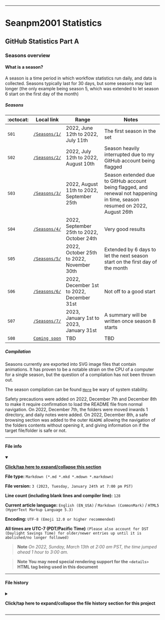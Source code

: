 
***

# Seanpm2001 Statistics

## GitHub Statistics Part A

### Seasons overview

#### What is a season?

A season is a time period in which workflow statistics run daily, and data is collected. Seasons typically last for 30 days, but some seasons may last longer (the only example being season 5, which was extended to let season 6 start on the first day of the month)

##### Seasons

| :octocat: | Local link | Range | Notes |
|---|---|---|---|
| `S01` | [`/Seasons/1/`](/Seasons/1/) | 2022, June 12th to 2022, July 11th | The first season in the set |
| `S02` | [`/Seasons/2/`](/Seasons/2/) | 2022, July 12th to 2022, August 10th | Season heavily interrupted due to my GitHub account being flagged |
| `S03` | [`/Seasons/3/`](/Seasons/3/) | 2022, August 11th to 2022, September 25th | Season extended due to GitHub account being flagged, and renewal not happening in time, season resumed on 2022, August 26th |
| `S04` | [`/Seasons/4/`](/Seasons/4/) | 2022, September 25th to 2022, October 24th | Very good results |
| `S05` | [`/Seasons/5/`](/Seasons/5/) | 2022, October 25th to 2022, November 30th | Extended by 6 days to let the next season start on the first day of the month |
| `S06` | [`/Seasons/6/`](/Seasons/6/) | 2022, December 1st to 2022, December 31st | Not off to a good start |
| `S07` | [`/Seasons/7/`](/Seasons/7) | 2023, January 1st to 2023, January 31st | A summary will be written once season 8 starts |
| `S08` | [`Coming soon`](/Seasons/) | TBD | TBD |

##### Compilation

Seasons currently are exported into SVG image files that contain animations. It has proven to be a notable strain on the CPU of a computer for a single season, but the question of a compilation has not been thrown out.

<!-- There is currently a planned season compilation, but precautions are going to need to be taken before it can be created. !-->

The season compilation can be found [`Here`](/Seasons/!Compilation/) be wary of system stability.

Safety precautions were added on 2022, December 7th and December 8th to make it require confirmation to load the README file from normal navigation. On 2022, December 7th, the folders were moved inwards 1 directory, and daily notes were added. On 2022, December 8th, a safe browsing section was added to the outer `README` allowing the navigation of the folders contents without opening it, and giving information on if the target file/folder is safe or not.

***

#### File info

<details open><summary><p lang="en"><b><u>Click/tap here to expand/collapse this section</u></b></p></summary>

**File type:** `Markdown (*.md *.mkd *.mdown *.markdown)`

**File version:** `3 (2023, Tuesday, January 24th at 7:00 pm PST)`

**Line count (including blank lines and compiler line):** `128`

**Current article language:** `English (EN_USA)` / `Markdown (CommonMark)` / `HTML5 (HyperText Markup Language 5.3)`

**Encoding:** `UTF-8 (Emoji 12.0 or higher recommended)`

**All times are UTC-7 (PDT/Pacific Time)** `(Please also account for DST (Daylight Savings Time) for older/newer entries up until it is abolished/no longer followed)`

> **Note** _On 2022, Sunday, March 13th at 2:00 am PST, the time jumped ahead 1 hour to 3:00 am._

> **Note** **You may need special rendering support for the `<details>` HTML tag being used in this document**

</details>

***

#### File history

<details><summary><p lang="en"><b>Click/tap here to expand/collapse the file history section for this project</b></p></summary>

<details><summary><p lang="en"><b>Version 1 (2022, Tuesday, November 15th at 7:38 pm PST)</b></p></summary>

**This version was made by:** [`@seanpm2001`](https://github.com/seanpm2001/)

> Changes:

- [x] Started the file
- [x] Added the title section
- [x] Added the `What is a season?` section
- - [x] Added the `Seasons` subsection
- - [x] Added the `Compilation` subsection
- [x] Added the `file info` section
- - [x] Added the version number
- - [x] Added the version date
- - [x] Added the line count
- [x] Added the `file history` section
- - [x] Added an entry for version 1
- [ ] No other changes in version 1

</details>

<details><summary><p lang="en"><b>Version 2 (2022, Thursday, December 8th at 6:40 pm PST)</b></p></summary>

**This version was made by:** [`@seanpm2001`](https://github.com/seanpm2001/)

> Changes:

- [x] Updated the `What is a season?` section
- - [x] Updated the `Seasons` subsection, now including info for season 6
- - [x] Updated the `Compilation` subsection, now including info on recent safety features
- [x] Updated the `file info` section
- - [x] Updated the version number
- - [x] Updated the version date
- - [x] Updated the line count
- [x] Updated the `file history` section
- - [x] Added an entry for version 2
- [ ] No other changes in version 2

</details>

<details><summary><p lang="en"><b>Version 3 (2023, Tuesday, January 24th at 7:00 pm PST)</b></p></summary>

**This version was made by:** [`@seanpm2001`](https://github.com/seanpm2001/)

> Changes:

- [x] Updated the `What is a season?` section
- - [x] Updated the `Seasons` subsection, now including info for season 7 and a placeholder for season 8
- [x] Updated the `file info` section
- - [x] Updated the version number
- - [x] Updated the version date
- - [x] Updated the line count
- [x] Updated the `file history` section
- - [x] Added an entry for version 3
- [ ] No other changes in version 3

</details>

</details>

***
